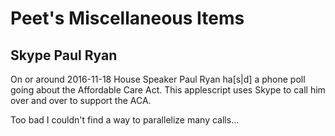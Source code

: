 # Peet's Miscellaneous Items

## Skype Paul Ryan

On or around 2016-11-18 House Speaker Paul Ryan ha[s|d] a phone poll going about the Affordable Care Act.
This applescript uses Skype to call him over and over to support the ACA.

Too bad I couldn't find a way to parallelize many calls...

